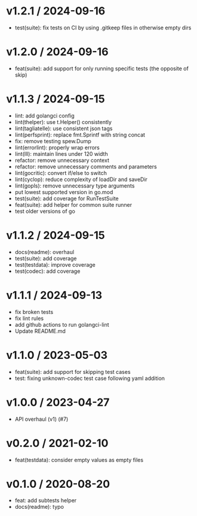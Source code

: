 
v1.2.1 / 2024-09-16
===================

  * test(suite): fix tests on CI by using .gitkeep files in otherwise empty dirs

v1.2.0 / 2024-09-16
===================

  * feat(suite): add support for only running specific tests (the opposite of skip)

v1.1.3 / 2024-09-15
===================

  * lint: add golangci config
  * lint(thelper): use t.Helper() consistently
  * lint(tagliatelle): use consistent json tags
  * lint(perfsprint): replace fmt.Sprintf with string concat
  * fix: remove testing spew.Dump
  * lint(errorlint): properly wrap errors
  * lint(lll): maintain lines under 120 width
  * refactor: remove unnecessary context
  * refactor: remove unnecessary comments and parameters
  * lint(gocritic): convert if/else to switch
  * lint(cyclop): reduce complexity of loadDir and saveDir
  * lint(gopls): remove unnecessary type arguments
  * put lowest supported version in go.mod
  * test(suite): add coverage for RunTestSuite
  * feat(suite): add helper for common suite runner
  * test older versions of go

v1.1.2 / 2024-09-15
===================

  * docs(readme): overhaul
  * test(suite): add coverage
  * test(testdata): improve coverage
  * test(codec): add coverage

v1.1.1 / 2024-09-13
===================

  * fix broken tests
  * fix lint rules
  * add github actions to run golangci-lint
  * Update README.md

v1.1.0 / 2023-05-03
===================

  * feat(suite): add support for skipping test cases
  * test: fixing unknown-codec test case following yaml addition

v1.0.0 / 2023-04-27
===================

  * API overhaul (v1) (#7)

v0.2.0 / 2021-02-10
===================

  * feat(testdata): consider empty values as empty files

v0.1.0 / 2020-08-20
===================

  * feat: add subtests helper
  * docs(readme): typo
